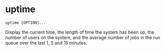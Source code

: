 # uptime

```
uptime [OPTION]...
```

Display the current time, the length of time the system has been up,
the number of users on the system, and the average number of jobs
in the run queue over the last 1, 5 and 15 minutes.
